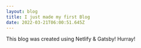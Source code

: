 ```yaml
---
layout: blog
title: I just made my first Blog
date: 2022-03-21T06:00:51.645Z
---
```

This blog was created using Netlify & Gatsby! Hurray!